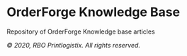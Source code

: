 # OrderForge Knowledge Base
Repository of OrderForge Knowledge base articles



*&copy; 2020, RBO Printlogistix. All rights reserved.*
